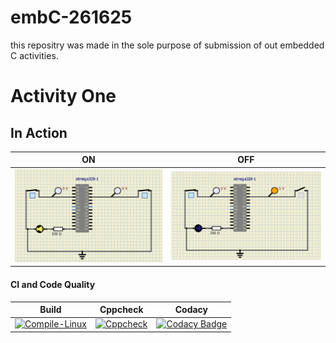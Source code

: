 # embC-261625
this repositry was made in the sole purpose of submission of out embedded C activities.

# Activity One

## In Action

|ON|OFF|
|:--:|:--:|
|![ON](simulation/activity1img2.PNG)|![OFF](simulation/Activity1img1.PNG)|

#### CI and Code Quality

|Build|Cppcheck|Codacy|
|:--------:|:--------:|:--------:|
[![Compile-Linux](https://github.com/Vyaskaushik-vyas/embC-261625/actions/workflows/Compile.yml/badge.svg)](https://github.com/Vyaskaushik-vyas/embC-261625/actions/workflows/Compile.yml)|[![Cppcheck](https://github.com/Vyaskaushik-vyas/embC-261625/actions/workflows/CodeQulaity.yml/badge.svg)](https://github.com/Vyaskaushik-vyas/embC-261625/actions/workflows/CodeQulaity.yml)|[![Codacy Badge](https://api.codacy.com/project/badge/Grade/d37afe019d8b454390e21659116e72f4)](https://app.codacy.com/gh/Vyaskaushik-vyas/embC-261625?utm_source=github.com&utm_medium=referral&utm_content=Vyaskaushik-vyas/embC-261625&utm_campaign=Badge_Grade_Settings)|

